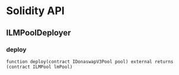 # Solidity API

## ILMPoolDeployer

### deploy

```solidity
function deploy(contract IDonaswapV3Pool pool) external returns (contract ILMPool lmPool)
```

